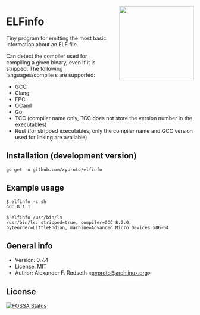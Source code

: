 <a align="right" href="https://github.com/xyproto/elfinfo"><img align="right" src="https://raw.githubusercontent.com/xyproto/elfinfo/master/web/elfinfo.png" style="margin-left: 2em" width="200px"></a>

# ELFinfo

Tiny program for emitting the most basic information about an ELF file.

Can detect the compiler used for compiling a given binary, even if it is stripped. The following languages/compilers are supported:

* GCC
* Clang
* FPC
* OCaml
* Go
* TCC (compiler name only, TCC does not store the version number in the executables)
* Rust (for stripped executables, only the compiler name and GCC version used for linking are available)

## Installation (development version)

    go get -u github.com/xyproto/elfinfo

## Example usage

    $ elfinfo -c sh
    GCC 8.1.1

    $ elfinfo /usr/bin/ls
    /usr/bin/ls: stripped=true, compiler=GCC 8.2.0, byteorder=LittleEndian, machine=Advanced Micro Devices x86-64

## General info

* Version: 0.7.4
* License: MIT
* Author: Alexander F. Rødseth &lt;xyproto@archlinux.org&gt;

## License

[![FOSSA Status](https://app.fossa.io/api/projects/git%2Bgithub.com%2Fxyproto%2Felfinfo.svg?type=large)](https://app.fossa.io/projects/git%2Bgithub.com%2Fxyproto%2Felfinfo?ref=badge_large)
